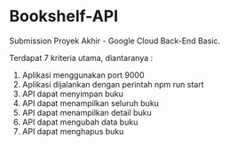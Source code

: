 # Bookshelf-API
Submission Proyek Akhir - Google Cloud Back-End Basic.

Terdapat 7 kriteria utama, diantaranya :
1. Aplikasi menggunakan port 9000
2. Aplikasi dijalankan dengan perintah npm run start
3. API dapat menyimpan buku
4. API dapat menampilkan seluruh buku
5. API dapat menampilkan detail buku
6. API dapat mengubah data buku
7. API dapat menghapus buku
